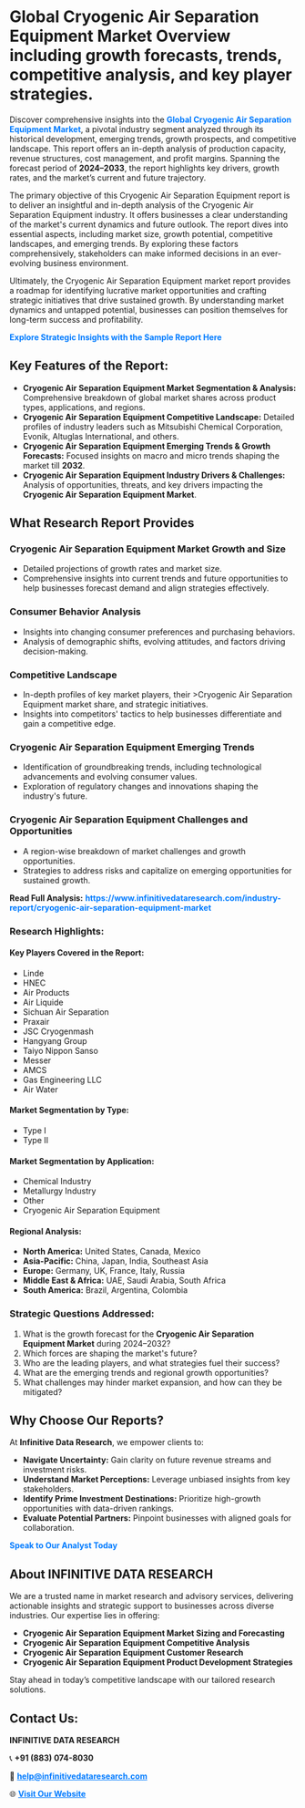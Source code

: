 <h1>Global Cryogenic Air Separation Equipment Market Overview including growth forecasts, trends, competitive analysis, and key player strategies.</h1>
<p>
Discover comprehensive insights into the 
<a href="https://www.infinitivedataresearch.com/industry-report/cryogenic-air-separation-equipment-market" rel="dofollow" style="color: #007BFF; text-decoration: none;"><strong>Global Cryogenic Air Separation Equipment Market</strong></a>, a pivotal industry segment analyzed through its historical development, emerging trends, growth prospects, and competitive landscape. This report offers an in-depth analysis of production capacity, revenue structures, cost management, and profit margins. Spanning the forecast period of <strong>2024–2033</strong>, the report highlights key drivers, growth rates, and the market’s current and future trajectory.
</p>
<p>
The primary objective of this Cryogenic Air Separation Equipment report is to deliver an insightful and in-depth analysis of the Cryogenic Air Separation Equipment industry. It offers businesses a clear understanding of the market's current dynamics and future outlook. The report dives into essential aspects, including market size, growth potential, competitive landscapes, and emerging trends. By exploring these factors comprehensively, stakeholders can make informed decisions in an ever-evolving business environment.
</p>
<p>
Ultimately, the Cryogenic Air Separation Equipment market report provides a roadmap for identifying lucrative market opportunities and crafting strategic initiatives that drive sustained growth. By understanding market dynamics and untapped potential, businesses can position themselves for long-term success and profitability.
</p>
<p>
<a href="https://www.infinitivedataresearch.com/request-sample/reportId=110777" style="color: #007BFF; text-decoration: none;"><strong>Explore Strategic Insights with the Sample Report Here</strong></a>
</p>

<h2>Key Features of the Report:</h2>
<ul>
<li><strong>Cryogenic Air Separation Equipment Market Segmentation & Analysis:</strong> Comprehensive breakdown of global market shares across product types, applications, and regions.</li>
<li><strong>Cryogenic Air Separation Equipment Competitive Landscape:</strong> Detailed profiles of industry leaders such as Mitsubishi Chemical Corporation, Evonik, Altuglas International, and others.</li>
<li><strong>Cryogenic Air Separation Equipment Emerging Trends & Growth Forecasts:</strong> Focused insights on macro and micro trends shaping the market till <strong>2032</strong>.</li>
<li><strong>Cryogenic Air Separation Equipment Industry Drivers & Challenges:</strong> Analysis of opportunities, threats, and key drivers impacting the <strong>Cryogenic Air Separation Equipment Market</strong>.</li>
</ul>

<h2>What Research Report Provides</h2>
<h3>Cryogenic Air Separation Equipment Market Growth and Size</h3>
<ul>
<li>Detailed projections of growth rates and market size.</li>
<li>Comprehensive insights into current trends and future opportunities to help businesses forecast demand and align strategies effectively.</li>
</ul>

<h3>Consumer Behavior Analysis</h3>
<ul>
<li>Insights into changing consumer preferences and purchasing behaviors.</li>
<li>Analysis of demographic shifts, evolving attitudes, and factors driving decision-making.</li>
</ul>

<h3>Competitive Landscape</h3>
<ul>
<li>In-depth profiles of key market players, their >Cryogenic Air Separation Equipment market share, and strategic initiatives.</li>
<li>Insights into competitors' tactics to help businesses differentiate and gain a competitive edge.</li>
</ul>

<h3>Cryogenic Air Separation Equipment Emerging Trends</h3>
<ul>
<li>Identification of groundbreaking trends, including technological advancements and evolving consumer values.</li>
<li>Exploration of regulatory changes and innovations shaping the industry's future.</li>
</ul>

<h3>Cryogenic Air Separation Equipment Challenges and Opportunities</h3>
<ul>
<li>A region-wise breakdown of market challenges and growth opportunities.</li>
<li>Strategies to address risks and capitalize on emerging opportunities for sustained growth.</li>
</ul>
<p><strong>Read Full Analysis:</strong> <a href="https://www.infinitivedataresearch.com/industry-report/cryogenic-air-separation-equipment-market" rel="dofollow" style="color: #007BFF; text-decoration: none;"><strong>https://www.infinitivedataresearch.com/industry-report/cryogenic-air-separation-equipment-market</strong></a></p>
<h3>Research Highlights:</h3>
<h4>Key Players Covered in the Report:</h4>
<ul><li>Linde</li><li>HNEC</li><li>Air Products</li><li>Air Liquide</li><li>Sichuan Air Separation</li><li>Praxair</li><li>JSC Cryogenmash</li><li>Hangyang Group</li><li>Taiyo Nippon Sanso</li><li>Messer</li><li>AMCS</li><li>Gas Engineering LLC</li><li>Air Water</li></ul>
<h4>Market Segmentation by Type:</h4>
<ul><li>Type I</li><li>Type II</li></ul>
<h4>Market Segmentation by Application:</h4>
<ul><li>Chemical Industry</li><li>Metallurgy Industry</li><li>Other</li><li>Cryogenic Air Separation Equipment</li></ul>

<h4>Regional Analysis:</h4>
<ul>
<li><strong>North America:</strong> United States, Canada, Mexico</li>
<li><strong>Asia-Pacific:</strong> China, Japan, India, Southeast Asia</li>
<li><strong>Europe:</strong> Germany, UK, France, Italy, Russia</li>
<li><strong>Middle East & Africa:</strong> UAE, Saudi Arabia, South Africa</li>
<li><strong>South America:</strong> Brazil, Argentina, Colombia</li>
</ul>

<h3>Strategic Questions Addressed:</h3>
<ol>
<li>What is the growth forecast for the <strong>Cryogenic Air Separation Equipment Market</strong> during 2024–2032?</li>
<li>Which forces are shaping the market's future?</li>
<li>Who are the leading players, and what strategies fuel their success?</li>
<li>What are the emerging trends and regional growth opportunities?</li>
<li>What challenges may hinder market expansion, and how can they be mitigated?</li>
</ol>

<h2>Why Choose Our Reports?</h2>
<p>At <strong>Infinitive Data Research</strong>, we empower clients to:</p>
<ul>
<li><strong>Navigate Uncertainty:</strong> Gain clarity on future revenue streams and investment risks.</li>
<li><strong>Understand Market Perceptions:</strong> Leverage unbiased insights from key stakeholders.</li>
<li><strong>Identify Prime Investment Destinations:</strong> Prioritize high-growth opportunities with data-driven rankings.</li>
<li><strong>Evaluate Potential Partners:</strong> Pinpoint businesses with aligned goals for collaboration.</li>
</ul>
<p><a href="https://www.infinitivedataresearch.com/industry-report/cryogenic-air-separation-equipment-market" rel="dofollow" style="color: #007BFF; text-decoration: none;"><strong>Speak to Our Analyst Today</strong></a></p>

<h2>About INFINITIVE DATA RESEARCH</h2>
<p>We are a trusted name in market research and advisory services, delivering actionable insights and strategic support to businesses across diverse industries. Our expertise lies in offering:</p>
<ul>
<li><strong>Cryogenic Air Separation Equipment Market Sizing and Forecasting</strong></li>
<li><strong>Cryogenic Air Separation Equipment Competitive Analysis</strong></li>
<li><strong>Cryogenic Air Separation Equipment Customer Research</strong></li>
<li><strong>Cryogenic Air Separation Equipment Product Development Strategies</strong></li>
</ul>
<p>Stay ahead in today’s competitive landscape with our tailored research solutions.</p>

<h2>Contact Us:</h2>
<p><strong>INFINITIVE DATA RESEARCH</strong></p>
<p>📞 <strong>+91 (883) 074-8030</strong></p>
<p>📧 <strong><a href="mailto:help@infinitivedataresearch.com" style="color: #007BFF;">help@infinitivedataresearch.com</a></strong></p>
<p>🌐 <strong><a href="https://www.infinitivedataresearch.com" rel="dofollow" style="color: #007BFF;">Visit Our Website</a></strong></p>